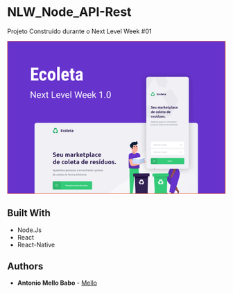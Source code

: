 # NLW_Node_API-Rest
Projeto Construído durante o Next Level Week #01

![](gitImage/imagem.png)


## Built With

* Node.Js
* React
* React-Native


## Authors

* **Antonio Mello Babo**  - [Mello](https://github.com/MelloTonio)

